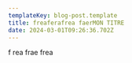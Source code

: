 ```yaml
---
templateKey: blog-post.template
title: freaferafrea faerMON TITRE
date: 2024-03-01T09:26:36.702Z
---
```

f rea frae frea
